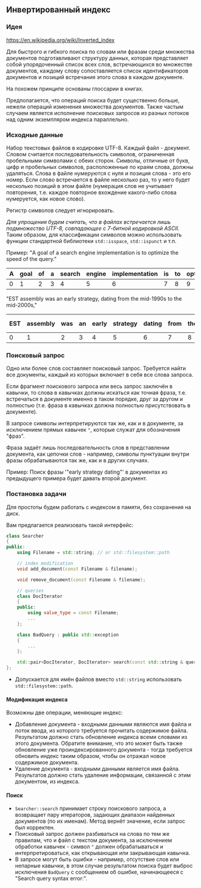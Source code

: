 ## Инвертированный индекс
### Идея
https://en.wikipedia.org/wiki/Inverted_index

Для быстрого и гибкого поиска по словам или фразам среди множества документов подготавливают структуру данных, которая представляет собой
упорядоченный список всех слов, встречающихся во множестве документов, каждому слову сопоставляется список идентификаторов документов и позиций
встречания этого слова в каждом документе.

На похожем принципе основаны глоссарии в книгах.

Предполагается, что операций поиска будет существенно больше, нежели операций изменения множества документов. Также частым случаем является исполнение
поисковых запросов из разных потоков над одним экземпляром индекса параллельно.

### Исходные данные
Набор текстовых файлов в кодировке UTF-8. Каждый файл - документ. Словом считается последовательность символов, ограниченная пробельными символами с обеих
сторон. Символы, отличные от букв, цифр и пробельных символов, расположенные по краям слова, должны удаляться. Слова в файле нумеруются с нуля и позиция
слова - это его номер. Если слово встречается в файле несколько раз, то у него будет несколько позиций в этом файле (нумерация слов не учитывает повторения,
т.е. каждое повторное вхождение какого-либо слова нумеруется, как новое слово).

Регистр символов следует игнорировать.

*Для упрощения будем считать, что в файлах встречается лишь подмножество UTF-8, совпадающее с 7-битной кодировкой ASCII.* Таким образом, для классификации
символов можно использовать функции стандартной библиотеки `std::isspace`, `std::ispunct` и т.п.

Пример:
"A goal of a search engine implementation is to optimize the speed of the query."

| A | goal | of | a | search | engine | implementation | is | to | optimize | the | speed | of | the | query |
|---|---|---|---|---|---|---|---|---|---|---|---|---|---|---|
| 0 | 1 | 2 | 3 | 4 | 5 | 6 | 7 | 8 | 9 | 10 | 11 | 12 | 13 | 14 |

"EST assembly was an early strategy, dating from the mid-1990s to the mid-2000s,"

| EST | assembly | was | an | early | strategy | dating | from | the | mid-1990s | to | the | mid-2000s |
|---|---|---|---|---|---|---|---|---|---|---|---|---|
| 0 | 1 | 2 | 3 | 4 | 5 | 6 | 7 | 8 | 9 | 10 | 11 | 12 |

### Поисковый запрос
Одно или более слов составляет поисковый запрос. Требуется найти все документы, каждый из которых включает в себя все слова запроса.

Если фрагмент поискового запроса или весь запрос заключён в кавычки, то слова в кавычках должны искаться как точная фраза, т.е. встречаться в документе
именно в таком порядке, друг за другом и полностью (т.е. фраза в кавычках должна полностью присутствовать в документе).

В запросе символы интерпретируются так же, как и в документе, за исключением прямых кавычек `"`, которые служат для обозначения "фраз".

Фраза задаёт лишь последовательность слов в представлении документа, как цепочки слов - например, символы пунктуации внутри фразы обрабатываются так же, как и в других
случаях.

Пример:
Поиск фразы '"early strategy dating"' в документах из предыдущего примера будет давать второй документ.

### Постановка задачи
Для простоты будем работать с индексом в памяти, без сохранения на диск.

Вам предлагается реализовать такой интерфейс:
```c++
class Searcher
{
public:
    using Filename = std::string; // or std::filesystem::path

    // index modification
    void add_document(const Filename & filename);

    void remove_document(const Filename & filename);

    // queries
    class DocIterator
    {
    public:
        using value_type = const Filename;
        ...
    };

    class BadQuery : public std::exception
    {
        ...
    };

    std::pair<DocIterator, DocIterator> search(const std::string & query) const;
};
```

* Допускается для имён файлов вместо `std::string` использовать `std::filesystem::path`.

#### Модификация индекса
Возможны две операции, меняющие индекс:
* Добавление документа - входными данными являются имя файла и поток ввода, из которого требуется прочитать содержимое файла.
  Результатом должно стать обновление индекса всеми словами из этого документа.
  Обратите внимание, что это может быть также обновление уже проиндексированного документа - тогда требуется обновить индекс
  таким образом, чтобы он отражал новое содержимое документа.
* Удаление документа - входными данными является имя файла.
  Результатов должно стать удаление информации, связанной с этим документом, из индекса.

#### Поиск
* `Searcher::search` принимает строку поискового запроса, а возвращает пару итераторов, задающих диапазон найденных документов (по их именам). Метод вернёт значение,
  если запрос был корректен.
* Поисковый запрос должен разбиваться на слова по тем же правилам, что и файл с текстом документа, за исключением обработки кавычек - символ `"` должен
  обрабатываться и интерпретироваться, как открывающая или закрывающая кавычка.
* В запросе могут быть ошибки - например, отсутствие слов или непарные кавычки, в этом случае результатом поиска будет выброс исключения `BadQuery` с сообщением об
  ошибке, начинающееся с "Search query syntax error:".
